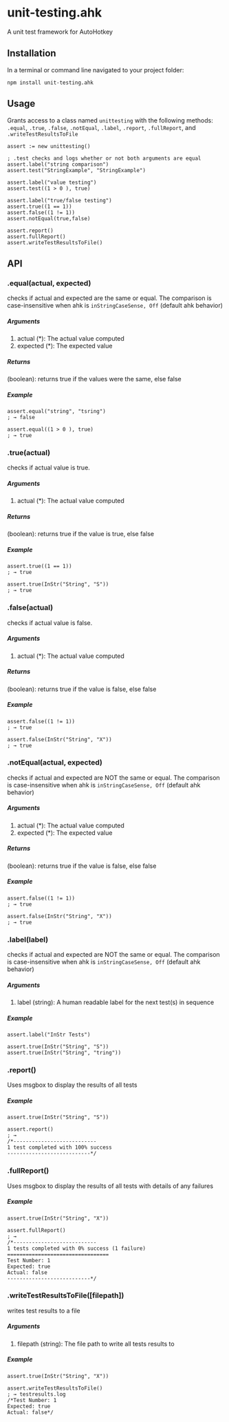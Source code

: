 unit-testing.ahk
===========

A unit test framework for AutoHotkey

## Installation

In a terminal or command line navigated to your project folder:

```shell
npm install unit-testing.ahk
```

## Usage

Grants access to a class named `unittesting` with the following methods: `.equal`, `.true`, `.false`, `.notEqual`, `.label`, `.report`, `.fullReport`, and `.writeTestResultsToFile`

```autohotkey
assert := new unittesting()

; .test checks and logs whether or not both arguments are equal
assert.label("string comparison")
assert.test("StringExample", "StringExample")

assert.label("value testing")
assert.test((1 > 0 ), true)

assert.label("true/false testing")
assert.true((1 == 1))
assert.false((1 != 1))
assert.notEqual(true,false)

assert.report()
assert.fullReport()
assert.writeTestResultsToFile()
```

## API

### .equal(actual, expected)
checks if actual and expected are the same or equal. The comparison is case-insensitive when ahk is `inStringCaseSense, Off` (default ahk behavior)

##### Arguments
1. actual (*): The actual value computed
2. expected (*): The expected value
  
##### Returns
(boolean): returns true if the values were the same, else false

##### Example  
```autohotkey
assert.equal("string", "tsring")
; → false

assert.equal((1 > 0 ), true)
; → true
```


### .true(actual)
checks if actual value is true.

##### Arguments
1. actual (*): The actual value computed
  
##### Returns
(boolean): returns true if the value is true, else false

##### Example  
```autohotkey
assert.true((1 == 1))
; → true

assert.true(InStr("String", "S"))
; → true
```


### .false(actual)
checks if actual value is false.

##### Arguments
1. actual (*): The actual value computed
  
##### Returns
(boolean): returns true if the value is false, else false

##### Example  
```autohotkey
assert.false((1 != 1))
; → true

assert.false(InStr("String", "X"))
; → true
```


### .notEqual(actual, expected)
checks if actual and expected are NOT the same or equal. The comparison is case-insensitive when ahk is `inStringCaseSense, Off` (default ahk behavior)

##### Arguments
1. actual (*): The actual value computed
2. expected (*): The expected value

##### Returns
(boolean): returns true if the value is false, else false

##### Example  
```autohotkey
assert.false((1 != 1))
; → true

assert.false(InStr("String", "X"))
; → true
```


### .label(label)
checks if actual and expected are NOT the same or equal. The comparison is case-insensitive when ahk is `inStringCaseSense, Off` (default ahk behavior)

##### Arguments
1. label (string): A human readable label for the next test(s) in sequence


##### Example  
```autohotkey
assert.label("InStr Tests")

assert.true(InStr("String", "S"))
assert.true(InStr("String", "tring"))
```


### .report()
Uses msgbox to display the results of all tests

##### Example  
```autohotkey
assert.true(InStr("String", "S"))

assert.report()
; →
/*---------------------------
1 test completed with 100% success
---------------------------*/
```


### .fullReport()
Uses msgbox to display the results of all tests with details of any failures

##### Example  
```autohotkey
assert.true(InStr("String", "X"))

assert.fullReport()
; → 
/*---------------------------
1 tests completed with 0% success (1 failure)
=================================
Test Number: 1
Expected: true
Actual: false
---------------------------*/
```


### .writeTestResultsToFile([filepath])
writes test results to a file

##### Arguments
1. filepath (string): The file path to write all tests results to

##### Example  
```autohotkey
assert.true(InStr("String", "X"))

assert.writeTestResultsToFile()
; → testresults.log
/*Test Number: 1
Expected: true
Actual: false*/
```
